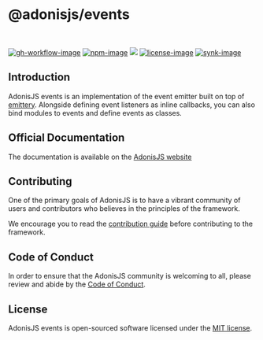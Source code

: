 # @adonisjs/events

<br />

[![gh-workflow-image]][gh-workflow-url] [![npm-image]][npm-url] ![][typescript-image] [![license-image]][license-url] [![synk-image]][synk-url]

## Introduction
AdonisJS events is an implementation of the event emitter built on top of [emittery](https://github.com/sindresorhus/emittery). Alongside defining event listeners as inline callbacks, you can also bind modules to events and define events as classes.

## Official Documentation
The documentation is available on the [AdonisJS website](https://docs.adonisjs.com/guides/events)

## Contributing
One of the primary goals of AdonisJS is to have a vibrant community of users and contributors who believes in the principles of the framework.

We encourage you to read the [contribution guide](https://github.com/adonisjs/.github/blob/main/docs/CONTRIBUTING.md) before contributing to the framework.

## Code of Conduct
In order to ensure that the AdonisJS community is welcoming to all, please review and abide by the [Code of Conduct](https://github.com/adonisjs/.github/blob/main/docs/CODE_OF_CONDUCT.md).

## License
AdonisJS events is open-sourced software licensed under the [MIT license](LICENSE.md).

[gh-workflow-image]: https://img.shields.io/github/actions/workflow/status/adonisjs/events/test.yml?style=for-the-badge
[gh-workflow-url]: https://github.com/adonisjs/events/actions/workflows/test.yml "Github action"

[typescript-image]: https://img.shields.io/badge/Typescript-294E80.svg?style=for-the-badge&logo=typescript
[typescript-url]:  "typescript"

[npm-image]: https://img.shields.io/npm/v/@adonisjs/events.svg?style=for-the-badge&logo=npm
[npm-url]: https://npmjs.org/package/@adonisjs/events "npm"

[license-image]: https://img.shields.io/npm/l/@adonisjs/events?color=blueviolet&style=for-the-badge
[license-url]: LICENSE.md "license"

[synk-image]: https://img.shields.io/snyk/vulnerabilities/github/adonisjs/events?label=Synk%20Vulnerabilities&style=for-the-badge
[synk-url]: https://snyk.io/test/github/adonisjs/events?targetFile=package.json "synk"
